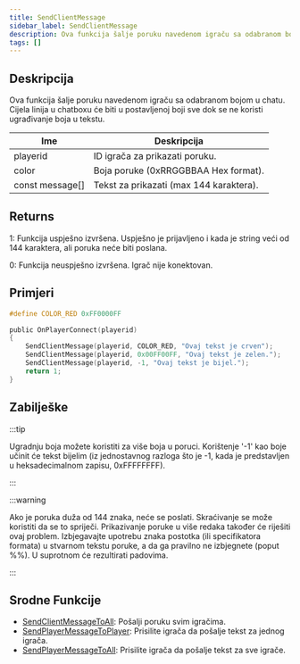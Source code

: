 ```yaml
---
title: SendClientMessage
sidebar_label: SendClientMessage
description: Ova funkcija šalje poruku navedenom igraču sa odabranom bojom u chatu.
tags: []
---
```


## Deskripcija

Ova funkcija šalje poruku navedenom igraču sa odabranom bojom u chatu. Cijela linija u chatboxu će biti u postavljenoj boji sve dok se ne koristi ugrađivanje boja u tekstu.

| Ime             | Deskripcija                             |
| --------------- | --------------------------------------- |
| playerid        | ID igrača za prikazati poruku.          |
| color           | Boja poruke (0xRRGGBBAA Hex format).    |
| const message[] | Tekst za prikazati (max 144 karaktera). |

## Returns

1: Funkcija uspješno izvršena. Uspješno je prijavljeno i kada je string veći od 144 karaktera, ali poruka neće biti poslana.

0: Funkcija neuspješno izvršena. Igrač nije konektovan.

## Primjeri

```c
#define COLOR_RED 0xFF0000FF

public OnPlayerConnect(playerid)
{
    SendClientMessage(playerid, COLOR_RED, "Ovaj tekst je crven");
    SendClientMessage(playerid, 0x00FF00FF, "Ovaj tekst je zelen.");
    SendClientMessage(playerid, -1, "Ovaj tekst je bijel.");
    return 1;
}
```

## Zabilješke

:::tip

Ugradnju boja možete koristiti za više boja u poruci. Korištenje '-1' kao boje učinit će tekst bijelim (iz jednostavnog razloga što je -1, kada je predstavljen u heksadecimalnom zapisu, 0xFFFFFFFF).

:::

:::warning

Ako je poruka duža od 144 znaka, neće se poslati. Skraćivanje se može koristiti da se to spriječi. Prikazivanje poruke u više redaka također će riješiti ovaj problem. Izbjegavajte upotrebu znaka postotka (ili specifikatora formata) u stvarnom tekstu poruke, a da ga pravilno ne izbjegnete (poput %%). U suprotnom će rezultirati padovima.

:::

## Srodne Funkcije

- [SendClientMessageToAll](SendClientMessageToAll): Pošalji poruku svim igračima.
- [SendPlayerMessageToPlayer](SendPlayerMessageToPlayer): Prisilite igrača da pošalje tekst za jednog igrača.
- [SendPlayerMessageToAll](SendPlayerMessageToAll): Prisilite igrača da pošalje tekst za sve igrače.
